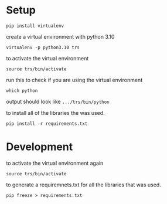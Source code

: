 # Setup

`pip install virtualenv`

create a virtual environment with python 3.10

`virtualenv -p python3.10 trs`

to activate the virtual environment

`source trs/bin/activate`

run this to check if you are using the virtual environment

`which python`

output should look like `.../trs/bin/python`

to install all of the libraries the was used.

`pip install -r requirements.txt`

# Development

to activate the virtual environment again

`source trs/bin/activate`

to generate a requiremnets.txt for all the libraries that was used.

`pip freeze > requirements.txt`